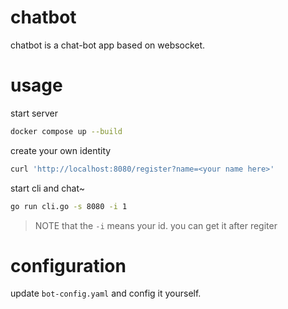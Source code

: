 # chatbot
chatbot is a chat-bot app based on websocket.

# usage
start server
```bash
docker compose up --build
```

create your own identity
```bash
curl 'http://localhost:8080/register?name=<your name here>'
```

start cli and chat~
```bash
go run cli.go -s 8080 -i 1
```
> NOTE that the `-i` means your id. you can get it after regiter

# configuration
update `bot-config.yaml` and config it yourself.
